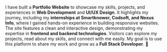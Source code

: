 I have built a **Portfolio Website** to showcase my skills, projects, and experiences in **Web Development** and **UI/UX Design**. It highlights my journey, including my **internships at Smartknower, Codsoft, and Nexus Info**, where I gained hands-on experience in building responsive websites. The site features a clean and interactive design, demonstrating my expertise in **frontend and backend technologies**. Visitors can explore my projects, read about my skills, and connect with me easily. My goal is to use this platform to share my work and grow as a **Full Stack Developer**. 🚀
